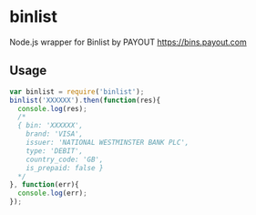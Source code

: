 # binlist
Node.js wrapper for Binlist by PAYOUT
https://bins.payout.com


## Usage
```javascript
var binlist = require('binlist');
binlist('XXXXXX').then(function(res){
  console.log(res);
  /*
  { bin: 'XXXXXX',
    brand: 'VISA',
    issuer: 'NATIONAL WESTMINSTER BANK PLC',
    type: 'DEBIT',
    country_code: 'GB',
    is_prepaid: false }
  */
}, function(err){
  console.log(err);
});
```
